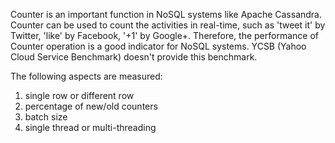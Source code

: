 Counter is an important function in NoSQL systems like Apache Cassandra. Counter can be used to count the activities in real-time, such as 'tweet it' by Twitter, 'like' by Facebook, '+1' by Google+. Therefore, the performance of Counter operation is a good indicator for NoSQL systems. YCSB (Yahoo Cloud Service Benchmark) doesn't provide this benchmark.

The following aspects are measured:
1. single row or different row
2. percentage of new/old counters
3. batch size
4. single thread or multi-threading


